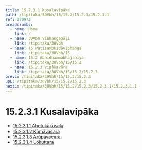 ```yaml
---
title: 15.2.3.1 Kusalavipāka
path: /tipitaka/30Vbh/15/15.2/15.2.3/15.2.3.1
ref: 270972
breadcrumbs:
  - name: Home
    link: /
  - name: 30Vbh Vibhaṅgapāḷi
    link: /tipitaka/30Vbh
  - name: 15 Paṭisambhidāvibhaṅga
    link: /tipitaka/30Vbh/15
  - name: 15.2 Abhidhammabhājanīya
    link: /tipitaka/30Vbh/15/15.2
  - name: 15.2.3 Vipākavāra
    link: /tipitaka/30Vbh/15/15.2/15.2.3
prevL: /tipitaka/30Vbh/15/15.2/15.2.3
upL: /tipitaka/30Vbh/15/15.2/15.2.3
nextL: /tipitaka/30Vbh/15/15.2/15.2.3/15.2.3.1/15.2.3.1.1
---
```


# 15.2.3.1 Kusalavipāka

* [15.2.3.1.1 Ahetukakusala](/tipitaka/30Vbh/15/15.2/15.2.3/15.2.3.1/15.2.3.1.1)
* [15.2.3.1.2 Kāmāvacara](/tipitaka/30Vbh/15/15.2/15.2.3/15.2.3.1/15.2.3.1.2)
* [15.2.3.1.3 Arūpāvacara](/tipitaka/30Vbh/15/15.2/15.2.3/15.2.3.1/15.2.3.1.3)
* [15.2.3.1.4 Lokuttara](/tipitaka/30Vbh/15/15.2/15.2.3/15.2.3.1/15.2.3.1.4)


